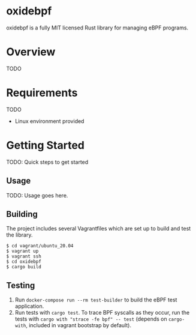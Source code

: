 # oxidebpf

oxidebpf is a fully MIT licensed Rust library for managing eBPF programs.

# Overview

TODO

# Requirements

TODO

*  Linux environment provided

# Getting Started

TODO: Quick steps to get started

## Usage

TODO: Usage goes here.

## Building

The project includes several Vagrantfiles which are set up to build and test the library.

```
$ cd vagrant/ubuntu_20.04
$ vagrant up
$ vagrant ssh
$ cd oxidebpf
$ cargo build
```

## Testing

1. Run `docker-compose run --rm test-builder` to build the eBPF test application.
2. Run tests with `cargo test`. To trace BPF syscalls as they occur, run 
   the tests with `cargo with "strace -fe bpf" -- test` (depends on `cargo-with`, included in 
   vagrant bootstrap by default).